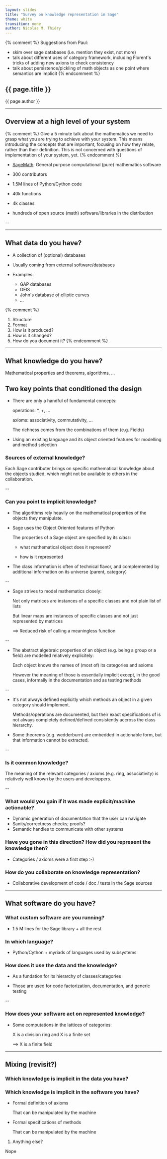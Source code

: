 ```yaml
---
layout: slides
title: "Survey on knowledge representation in Sage"
theme: white
transition: none
author: Nicolas M. Thiéry
---
```

<section data-markdown data-separator="^---\n" data-separator-vertical="^--\n">

{% comment %}
Suggestions from Paul:
  - skim over sage databases (i.e. mention they exist, not more)
  - talk about different uses of category framework, including Florent's tricks of adding new axions to check consistency
  - talk about persistence/pickling of math objects as one point where semantics are implicit
{% endcomment %}

# {{ page.title }}

{{ page.author }}


---
## Overview at a high level of your system

{% comment %}
  Give a 5 minute talk about the mathematics we need to grasp what you
  are trying to achieve with your system. This means introducing the
  concepts that are important, focusing on how they relate, rather
  than their definition. This is not concerned with questions of
  implementation of your system, yet.
{% endcomment %}

- [SageMath](http://www.sagemath.org): General purpose computational (pure) mathematics software

- 300 contributors

- 1.5M lines of Python/Cython code

- 40k functions

- 4k classes

- hundreds of open source (math) software/libraries in the distribution

--

---
## What data do you have?

- A collection of (optional) databases

- Usually coming from external software/databases

- Examples:

  - GAP databases
  - OEIS
  - John's database of elliptic curves
  - ...


{% comment %}
1. Structure
1. Format
1. How is it produced?
1. How is it changed?
1. How do you document it?
{% endcomment %}

---
## What knowledge do you have?

Mathematical properties and theorems, algorithms, ...


## Two key points that conditioned the design

- There are only a handful of fundamental concepts:

  operations: *, +, ...

  axioms: associativity, commutativity, ...

  The richness comes from the combinations of them (e.g. Fields)

- Using an existing language and its object oriented features for
  modelling and method selection


### Sources of external knowledge?

Each Sage contributer brings on specific mathematical knowledge about
the objects studied, which might not be available to others in the
collaboration.

--

### Can you point to implicit knowledge?

- The algorithms rely heavily on the mathematical properties of
  the objects they manipulate.

- Sage uses the Object Oriented features of Python

  The properties of a Sage object are specified by its *class*:

  - what mathematical object does it represent?

  - how is it represented

- The class information is often of technical flavor, and complemented
  by additional information on its universe (parent, category)

--
- Sage strives to model mathematics closely:

  Not only matrices are instances of a specific classes and not plain
  list of lists

  But linear maps are instances of specific classes and not just
  represented by matrices

  ==> Reduced risk of calling a meaningless function

--

- The abstract algebraic properties of an object (e.g. being a group
  or a field) are modelled relatively explicitely:

  Each object knows the names of (most of) its categories and
  axioms

  However the meaning of those is essentially implicit except, in
  the good cases, informally in the documentation and as testing
  methods

--
- It's not always defined explicitly which methods an object in a
  given category should implement.

  Methods/operations are documented, but their exact specifications of
  is not always completely defined/defined consistently accross the
  class hierarchy.

- Some theorems (e.g. wedderburn) are embedded in actionable form,
  but that information cannot be extracted.

--
### Is it common knowledge?

The meaning of the relevant categories / axioms (e.g. ring,
associativity) is relatively well known by the users and developpers.


--
### What would you gain if it was made explicit/machine actionable?

- Dynamic generation of documentation that the user can navigate
- Sanity/correctness checks; proofs?
- Semantic handles to communicate with other systems

### Have you gone in this direction? How did you represent the knowledge then?

- Categories / axioms were a first step :-)

### How do you collaborate on knowledge representation?

- Collaborative development of code / doc / tests in the Sage sources

---
## What software do you have?

### What custom software are you running?

- 1.5 M lines for the Sage library + all the rest

### In which language?

- Python/Cython + myriads of languages used by subsystems

### How does it use the data and the knowledge?

- As a fundation for its hierarchy of classes/categories

- Those are used for code factorization, documentation, and generic testing

--

### How does your software act on represented knowledge?

- Some computations in the lattices of categories:

  X is a division ring and X is a finite set

  ==> X is a finite field

---
## Mixing (revisit?)

### Which knowledge is implicit in the data you have?

### Which knowledge is implicit in the software you have?

- Formal definition of axioms

  That can be manipulated by the machine

- Formal specifications of methods

  That can be manipulated by the machine

1. Anything else?

Nope
<section>
